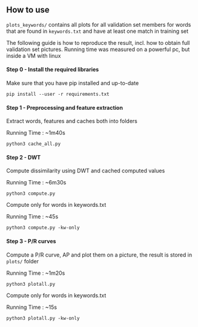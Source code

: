 ## How to use

`plots_keywords/` contains all plots for all validation set members for words that are found in `keywords.txt` and have at least one match in training set

The following guide is how to reproduce the result, incl. how to obtain full validation set pictures. Running time was measured on a powerful pc, but inside a VM with linux

#### Step 0 - Install the required libraries
Make sure that you have pip installed and up-to-date
    
    pip install --user -r requirements.txt

#### Step 1 - Preprocessing and feature extraction
Extract words, features and caches both into folders

Running Time : ~1m40s

    python3 cache_all.py

#### Step 2 - DWT
Compute dissimilarity using DWT and cached computed values

Running Time : ~6m30s

    python3 compute.py
    
Compute only for words in keywords.txt

Running Time : ~45s

    python3 compute.py -kw-only
    
#### Step 3 - P/R curves
Compute a P/R curve, AP and plot them on a picture, the result is stored in `plots/` folder

Running Time : ~1m20s

    python3 plotall.py

Compute only for words in keywords.txt

Running Time : ~15s

    python3 plotall.py -kw-only

